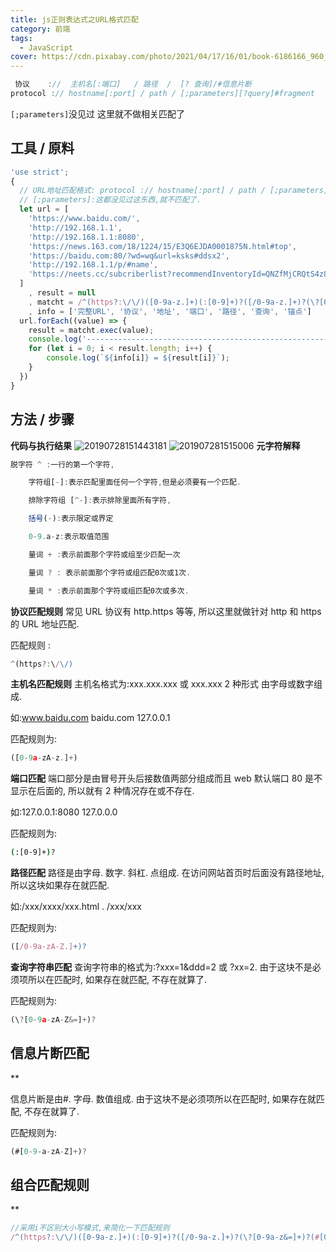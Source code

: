 ```yaml
---
title: js正则表达式之URL格式匹配
category: 前端
tags:
  - JavaScript
cover: https://cdn.pixabay.com/photo/2021/04/17/16/01/book-6186166_960_720.jpg
---
```


```js
 协议    ://  主机名[:端口]   / 路径  /  [? 查询]/#信息片断
protocol :// hostname[:port] / path / [;parameters][?query]#fragment
```

`[;parameters]`没见过 这里就不做相关匹配了

## 工具 / 原料

```js
'use strict';
{
  // URL地址匹配格式: protocol :// hostname[:port] / path / [;parameters][?query]#fragment
  // [;parameters]:这都没见过这东西,就不匹配了.
  let url = [
    'https://www.baidu.com/',
    'http://192.168.1.1',
    'http://192.168.1.1:8080',
    'https://news.163.com/18/1224/15/E3Q6EJDA0001875N.html#top',
    'https://baidu.com:80/?wd=wq&url=ksks#ddsx2',
    'http://192.168.1.1/p/#name',
    'https://neets.cc/subcriberlist?recommendInventoryId=QNZfMjCRQtS4z8MQrFa7qo'
  ]
    , result = null
    , matcht = /^(https?:\/\/)([0-9a-z.]+)(:[0-9]+)?([/0-9a-z.]+)?(\?[0-9a-z&=]+)?(#[0-9-a-z]+)?/i
    , info = ['完整URL', '协议', '地址', '端口', '路径', '查询', '锚点']
  url.forEach((value) => {
    result = matcht.exec(value);
    console.log('---------------------------------------------------------------------------------');
    for (let i = 0; i < result.length; i++) {
        console.log(`${info[i]} = ${result[i]}`);
    }
  })
}
```

## 方法 / 步骤

**代码与执行结果**
![20190728151443181](https://i.ibb.co/9bpFQxX/20190728151443181.png)
![201907281515006](https://i.ibb.co/x8xgkgM/201907281515006.png)
**元字符解释**

```js
脱字符 ^ :一行的第一个字符,

    字符组[-]:表示匹配里面任何一个字符,但是必须要有一个匹配.

    排除字符组 [^-]:表示排除里面所有字符,

    括号(-):表示限定或界定

    0-9.a-z:表示取值范围

    量词 + :表示前面那个字符或组至少匹配一次

    量词 ? : 表示前面那个字符或组匹配0次或1次.

    量词 * :表示前面那个字符或组匹配0次或多次.
```

**协议匹配规则**
常见 URL 协议有 http.https 等等, 所以这里就做针对 http 和 https 的 URL 地址匹配.

匹配规则 :

```js
^(https?:\/\/)
```

**主机名匹配规则**
主机名格式为:xxx.xxx.xxx 或 xxx.xxx 2 种形式 由字母或数字组成.

如:www.baidu.com  baidu.com  127.0.0.1

匹配规则为:

```js
([0-9a-zA-z.]+)
```

**端口匹配**
端口部分是由冒号开头后接数值两部分组成而且 web 默认端口 80 是不显示在后面的, 所以就有 2 种情况存在或不存在.

如:127.0.0.1:8080  127.0.0.0

匹配规则为:

``` bash
(:[0-9]+)?
```

**路径匹配**
路径是由字母. 数字. 斜杠. 点组成. 在访问网站首页时后面没有路径地址, 所以这块如果存在就匹配.

如:/xxx/xxxx/xxx.html . /xxx/xxx

匹配规则为:

```js
([/0-9a-zA-Z.]+)?
```

**查询字符串匹配**
查询字符串的格式为:?xxx=1&ddd=2 或 ?xx=2. 由于这块不是必须项所以在匹配时, 如果存在就匹配, 不存在就算了.

匹配规则为:

```js
(\?[0-9a-zA-Z&=]+)?
```

## 信息片断匹配

**

信息片断是由#. 字母. 数值组成. 由于这块不是必须项所以在匹配时, 如果存在就匹配, 不存在就算了.

匹配规则为:

```js
(#[0-9-a-zA-Z]+)?
```

## 组合匹配规则

**

```js
//采用i不区别大小写模式,来简化一下匹配规则
/^(https?:\/\/)([0-9a-z.]+)(:[0-9]+)?([/0-9a-z.]+)?(\?[0-9a-z&=]+)?(#[0-9-a-z]+)?/i
```
